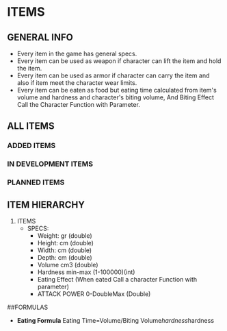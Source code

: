 # ITEMS
## GENERAL INFO
- Every item in the game has general specs.
- Every item can be used as weapon if character can lift the item and hold the item.
- Every item can be used as armor if character can carry the item and also if item meet the character wear limits.
- Every item can be eaten as food but eating time calculated from item's volume and hardness and character's biting volume, And Biting Effect Call the Character Function with Parameter.


## ALL ITEMS
### ADDED ITEMS
### IN DEVELOPMENT ITEMS
### PLANNED ITEMS

## ITEM HIERARCHY

1. ITEMS
	- SPECS:
		- Weight: gr 		(double)
		- Height: cm 		(double)
		- Width: cm	 		(double)
		- Depth: cm	 		(double)	
		- Volume cm3 		(double)
		- Hardness min-max (1-100000)(int)
		- Eating Effect (When eated Call a character Function with parameter)
 		- ATTACK POWER 0-DoubleMax (Double)
		

##FORMULAS

- **Eating Formula**
	Eating Time=Volume/Biting Volume*hardness*hardness
	
